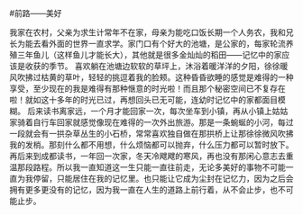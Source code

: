 #前路——美好

我家在农村，父亲为求生计常年不在家，母亲为能吃口饭长期一个人务农，我和兄长为能去看外面的世界一直求学。家门口有个好大的池塘，是公家的，每家轮流养殖三年鱼儿（这样鱼儿才能长大），其他就是很多金灿灿的稻田——记忆中的家应该是收获的季节。
喜欢躺在池塘边软软的草坪上，沐浴着暖洋洋的夕阳，徐徐暖风吹拂过枯黄的草叶，轻轻的挑逗着我的脸颊。这种昏昏欲睡的感觉是难得的一种享受，至少现在的我是难得有那种惬意的时光啦！而且那个秘密空间已不复存在啦！就如这十多年的时光已过，再想回头已无可能，连幼时记忆中的家都面目模糊。
后来读书离家远，一个月才能回家一次，每次坐车到小镇，再从小镇上姑姑家骑着自行车回家就感觉像现在难得的一次外出旅游。那是一条蜿蜒的小河，每过一段就会有一拱杂草丛生的小石桥，常常喜欢独自做在那拱桥上让那徐徐微风吹拂我的发梢。那刻什么都不用想，什么烦恼都可以抛弃，什么压力都可以暂时放下。
再后来到成都读书，一年回一次家，冬天冷飕飕的寒风，再也没有那闲心意志去重温那段路程。所以我一直知道这一生只能一直往前走，无论多美好的事物不可能一直为我停留，只能居住在我的记忆里。也只能让它成为尘封在记忆力，因为之后会拥有更多更没有的记忆，因为我一直在人生的道路上前行着，从不会止步，也不可能止步。
